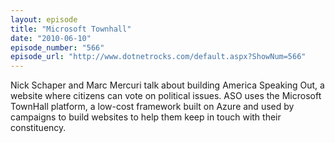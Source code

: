 ```yaml
---
layout: episode
title: "Microsoft Townhall"
date: "2010-06-10"
episode_number: "566"
episode_url: "http://www.dotnetrocks.com/default.aspx?ShowNum=566"
---
```


Nick Schaper and Marc Mercuri talk about building America Speaking Out, a website where citizens can vote on political issues. ASO uses the Microsoft TownHall platform, a low-cost framework built on Azure and used by campaigns to build websites to help them keep in touch with their constituency.
